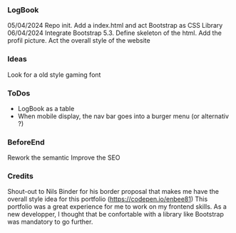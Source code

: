 ### LogBook

05/04/2024 Repo init. Add a index.html and act Bootstrap as CSS Library
06/04/2024 Integrate Bootstrap 5.3. Define skeleton of the html. Add the profil picture. Act the overall style of the website

### Ideas

Look for a old style gaming font

### ToDos

- LogBook as a table
- When mobile display, the nav bar goes into a burger menu (or alternativ ?)

### BeforeEnd
Rework the semantic
Improve the SEO

### Credits
Shout-out to Nils Binder for his border proposal that makes me have the overall style idea for this portfolio (https://codepen.io/enbee81)
This portfolio was a great experience for me to work on my frontend skills. As a new developper, I thought that be confortable with a library like Bootstrap was mandatory to go further.
